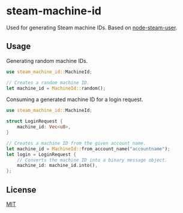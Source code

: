 # steam-machine-id

Used for generating Steam machine IDs. Based on [node-steam-user](https://github.com/DoctorMcKay/node-steam-user).

## Usage

Generating random machine IDs.
```rs
use steam_machine_id::MachineId;

// Creates a random machine ID.
let machine_id = MachineId::random();
```

Consuming a generated machine ID for a login request.
```rs
use steam_machine_id::MachineId;

struct LoginRequest {
    machine_id: Vec<u8>,
}

// Creates a machine ID from the given account name.
let machine_id = MachineId::from_account_name("accountname");
let login = LoginRequest {
    // Converts the machine ID into a binary message object.
    machine_id: machine_id.into(),
};
```

## License

[MIT](https://github.com/juliarose/steam-machine-id/tree/main/LICENSE)
